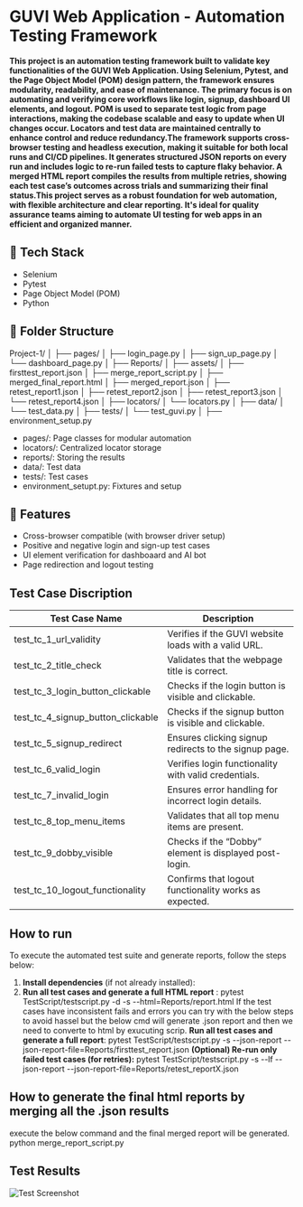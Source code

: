# GUVI Web Application - Automation Testing Framework

**This project is an automation testing framework built to validate key functionalities of the GUVI Web Application. Using Selenium, Pytest, and 
the Page Object Model (POM) design pattern, the framework ensures modularity, readability, and ease of maintenance.
The primary focus is on automating and verifying core workflows like login, signup, dashboard UI elements, and logout. 
POM is used to separate test logic from page interactions, making the codebase scalable and easy to update when UI changes occur. 
Locators and test data are maintained centrally to enhance control and reduce redundancy.The framework supports cross-browser testing 
and headless execution, making it suitable for both local runs and CI/CD pipelines. It generates structured JSON reports on every run 
and includes logic to re-run failed tests to capture flaky behavior. A merged HTML report compiles the results from multiple retries, 
showing each test case’s outcomes across trials and summarizing their final status.This project serves as a robust foundation for web 
automation, with flexible architecture and clear reporting. It's ideal for quality 
assurance teams aiming to automate UI testing for web apps in an efficient and organized manner.**

## 🔧 Tech Stack
- Selenium
- Pytest
- Page Object Model (POM)
- Python

## 📁 Folder Structure

Project-1/
│
├── pages/
│ ├── login_page.py
│ ├── sign_up_page.py
│ └── dashboard_page.py
│
├── Reports/
│ ├── assets/
│ ├── firsttest_report.json
│ ├── merge_report_script.py
│ ├── merged_final_report.html
│ ├── merged_report.json
│ ├── retest_report1.json
│ ├── retest_report2.json
│ ├── retest_report3.json
│ └── retest_report4.json
│
├── locators/
│ └── locators.py
│
├── data/
│ └── test_data.py
│
├── tests/
│ └── test_guvi.py
│
├── environment_setup.py


- pages/: Page classes for modular automation
- locators/: Centralized locator storage
- reports/: Storing the results
- data/: Test data
- tests/: Test cases
- environment_setupt.py: Fixtures and setup


## 🔩 Features
- Cross-browser compatible (with browser driver setup)
- Positive and negative login and sign-up test cases
- UI element verification for dashboaard and AI bot
- Page redirection and logout testing

## Test Case Discription

| Test Case Name                      | Description                                            |
| ----------------------------------- | ------------------------------------------------------ |
| test_tc_1_url_validity            | Verifies if the GUVI website loads with a valid URL.   |
| test_tc_2_title_check             | Validates that the webpage title is correct.           |
| test_tc_3_login_button_clickable  | Checks if the login button is visible and clickable.   |
| test_tc_4_signup_button_clickable | Checks if the signup button is visible and clickable.  |
| test_tc_5_signup_redirect         | Ensures clicking signup redirects to the signup page.  |
| test_tc_6_valid_login             | Verifies login functionality with valid credentials.   |
| test_tc_7_invalid_login           | Ensures error handling for incorrect login details.    |
| test_tc_8_top_menu_items          | Validates that all top menu items are present.         |
| test_tc_9_dobby_visible           | Checks if the “Dobby” element is displayed post-login. |
| test_tc_10_logout_functionality   | Confirms that logout functionality works as expected.  |


## How to run 
To execute the automated test suite and generate reports, follow the steps below:

1. **Install dependencies** (if not already installed):
2. **Run all test cases and generate a full HTML report** : pytest TestScript/testscript.py -d -s --html=Reports/report.html
   If the test cases have inconsistent fails and errors you can try with the below steps to avoid hassel but the
   below cmd will generate .json report and then we need to converte to html by exucuting scrip.
          **Run all test cases and generate a full report**: pytest TestScript/testscript.py -s --json-report --json-report-file=Reports/firsttest_report.json
          **(Optional) Re-run only failed test cases (for retries):** pytest TestScript/testscript.py -s --lf --json-report --json-report-file=Reports/retest_reportX.json
         
## How to generate the final html reports by merging all the .json results 
  execute the below command and the final merged report will be generated.
  python merge_report_script.py


## Test Results 
![Test Screenshot](Reports/TestScreenshot.png)

